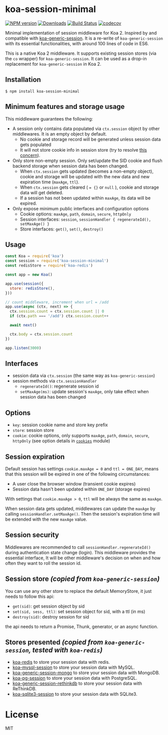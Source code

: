 # koa-session-minimal

[![NPM version][npm-image]][npm-url]
[![Downloads][downloads-image]][downloads-url]
[![Build Status][travis-image]][travis-url]
[![codecov][codecov-image]][codecov-url]


Minimal implementation of session middleware for Koa 2. Inspired by and compatible with [koa-generic-session](https://github.com/koajs/generic-session). It is a re-write of `koa-generic-session` with its essential functionalities, with around 100 lines of code in ES6.

This is a native Koa 2 middleware. It supports existing session stores (via the `co` wrapper) for `koa-generic-session`. It can be used as a drop-in replacement for `koa-generic-session` in Koa 2.


## Installation

```shell
$ npm install koa-session-minimal
```


## Minimum features and storage usage

This middleware guarantees the following:
- A session only contains data populated via `ctx.session` object by other middlewares. It is an empty object by default.
  - No cookie and storage record will be generated unless session data gets populated
  - It will not store cookie info in session store (try to resolve [this concern](https://github.com/koajs/generic-session/issues/72)).
- Only store non-empty session. Only set/update the SID cookie and flush backend storage when session data has been changed.
  - When `ctx.session` gets updated (becomes a non-empty object), cookie and storage will be updated with the new data and new expiration time (`maxAge`, `ttl`).
  - When `ctx.session` gets cleared ( `= {}` or `null` ), cookie and storage data will get deleted.
  - If a session has not been updated within `maxAge`, its data will be expired.
- Only expose minimum public interfaces and configuration options
  - Cookie options: `maxAge`, `path`, `domain`, `secure`, `httpOnly`
  - Session interfaces: `session`, `sessionHandler { regenerateId(), setMaxAge() }`
  - Store interfaces: `get()`, `set()`, `destroy()`


## Usage

```javascript
const Koa = require('koa')
const session = require('koa-session-minimal')
const redisStore = require('koa-redis')

const app = new Koa()

app.use(session({
  store: redisStore(),
}))

// count middleware, increment when url = /add
app.use(async (ctx, next) => {
  ctx.session.count = ctx.session.count || 0
  if (ctx.path === '/add') ctx.session.count++

  await next()

  ctx.body = ctx.session.count
})

app.listen(3000)
```


## Interfaces

- session data via `ctx.session` (the same way as `koa-generic-session`)
- session methods via `ctx.sessionHandler`
  - `regenerateId()`: regenerate session id
  - `setMaxAge(ms)`: update session's `maxAge`, only take effect when session data has been changed


## Options

- `key`: session cookie name and store key prefix
- `store`: session store
- `cookie`: cookie options, only supports `maxAge`, `path`, `domain`, `secure`, `httpOnly` (see option details in [`cookies`](https://github.com/pillarjs/cookies) module)


## Session expiration

Default session has settings `cookie.maxAge = 0` and `ttl = ONE_DAY`, means that this session will be expired in one of the following circumstances:
- A user close the browser window (transient cookie expires)
- Session data hasn't been updated within `ONE_DAY` (storage expires)

With settings that `cookie.maxAge > 0`, `ttl` will be always the same as `maxAge`.

When session data gets updated, middlewares can update the `maxAge` by calling `sessionHandler.setMaxAge()`. Then the session's expiration time will be extended with the new `maxAge` value.


## Session security

Middlewares are recommended to call `sessionHandler.regenerateId()` during authentication state change (login). This middleware provides the essential interface, It will be other middleware's decision on when and how often they want to roll the session id.


## Session store *(copied from `koa-generic-session`)*

You can use any other store to replace the default MemoryStore, it just needs to follow this api:

- `get(sid)`: get session object by sid
- `set(sid, sess, ttl)`: set session object for sid, with a ttl (in ms)
- `destroy(sid)`: destroy session for sid

the api needs to return a Promise, Thunk, generator, or an async function.


## Stores presented *(copied from `koa-generic-session`, tested with `koa-redis`)*

- [koa-redis](https://github.com/koajs/koa-redis) to store your session data with redis.
- [koa-mysql-session](https://github.com/tb01923/koa-mysql-session) to store your session data with MySQL.
- [koa-generic-session-mongo](https://github.com/freakycue/koa-generic-session-mongo) to store your session data with MongoDB.
- [koa-pg-session](https://github.com/TMiguelT/koa-pg-session) to store your session data with PostgreSQL.
- [koa-generic-session-rethinkdb](https://github.com/KualiCo/koa-generic-session-rethinkdb) to store your session data with ReThinkDB.
- [koa-sqlite3-session](https://github.com/chichou/koa-sqlite3-session) to store your session data with SQLite3.


# License

  MIT


[npm-image]: https://img.shields.io/npm/v/koa-session-minimal.svg
[npm-url]: https://www.npmjs.com/package/koa-session-minimal
[downloads-image]: http://img.shields.io/npm/dm/koa-session-minimal.svg
[downloads-url]: https://www.npmjs.com/package/koa-session-minimal
[travis-image]: https://travis-ci.org/longztian/koa-session-minimal.svg?branch=master
[travis-url]: https://travis-ci.org/longztian/koa-session-minimal
[codecov-image]: https://codecov.io/gh/longztian/koa-session-minimal/branch/master/graph/badge.svg
[codecov-url]: https://codecov.io/gh/longztian/koa-session-minimal
